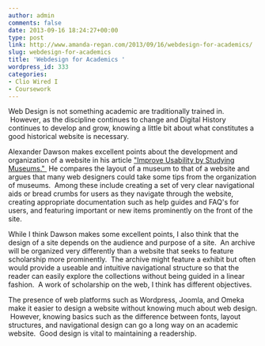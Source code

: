```yaml
---
author: admin
comments: false
date: 2013-09-16 18:24:27+00:00
type: post
link: http://www.amanda-regan.com/2013/09/16/webdesign-for-academics/
slug: webdesign-for-academics
title: 'Webdesign for Academics '
wordpress_id: 333
categories:
- Clio Wired I
- Coursework
---
```


Web Design is not something academic are traditionally trained in.  However, as the discipline continues to change and Digital History continues to develop and grow, knowing a little bit about what constitutes a good historical website is necessary.

Alexander Dawson makes excellent points about the development and organization of a website in his article ["Improve Usability by Studying Museums." ](http://sixrevisions.com/usabilityaccessibility/improve-site-usability-by-studying-museums/) He compares the layout of a museum to that of a website and argues that many web designers could take some tips from the organization of museums.  Among these include creating a set of very clear navigational aids or bread crumbs for users as they navigate through the website, creating appropriate documentation such as help guides and FAQ's for users, and featuring important or new items prominently on the front of the site.

While I think Dawson makes some excellent points, I also think that the design of a site depends on the audience and purpose of a site.  An archive will be organized very differently than a website that seeks to feature scholarship more prominently.  The archive might feature a exhibit but often would provide a useable and intuitive navigational structure so that the reader can easily explore the collections without being guided in a linear fashion.  A work of scholarship on the web, I think has different objectives.

The presence of web platforms such as Wordpress, Joomla, and Omeka make it easier to design a website without knowing much about web design.  However, knowing basics such as the difference between fonts, layout structures, and navigational design can go a long way on an academic website.  Good design is vital to maintaining a readership.
